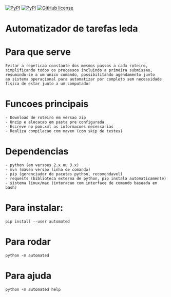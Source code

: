 [![PyPI](https://img.shields.io/pypi/v/nine.svg)](https://pypi.python.org/pypi/automated)
[![PyPI](https://img.shields.io/pypi/pyversions/Django.svg)](https://pypi.python.org/pypi/automated)
[![GitHub license](https://img.shields.io/badge/license-MIT-blue.svg)](https://raw.githubusercontent.com/gabrielfern/automated-leda-tasks/master/LICENSE)

# Automatizador de tarefas leda

  # Para que serve

    Evitar a repeticao constante dos mesmos passos a cada roteiro,
    simplificando todos os processos incluindo a primeira submissao,
    resumindo-se a um unico comando, possibilitando agendamento junto
    ao sistema operacional para automatizar por completo sem necessidade
    fisica de estar junto a um computador

  # Funcoes principais

    - Download de roteiro em versao zip
    - Unzip e alocacao em pasta pre configurada
    - Escreve no pom.xml as informacoes necessarias
    - Realiza compilacao com maven (com skip de testes)

  # Dependencias

    - python (em versoes 2.x ou 3.x)
    - mvn (maven versao linha de comando)
    - pip (gerenciador de pacotes python, recomendavel)
    - requests (biblioteca externa de python, pip instala automaticamente)
    - sistema linux/mac (interacao com interface de comando baseada em bash)

  # Para instalar:

    pip install --user automated

  # Para rodar

    python -m automated

  # Para ajuda

    python -m automated help
